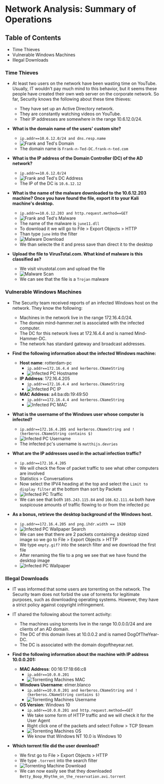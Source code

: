 # Network Analysis: Summary of Operations

## Table of Contents
- Time Thieves
- Vulnerable Windows Machines
- Illegal Downloads

### Time Thieves

- At least two users on the network have been wasting time on YouTube. Usually, IT wouldn't pay much mind to this behavior, but it seems these people have created their own web server on the corporate network. So far, Security knows the following about these time thieves:
    - They have set up an Active Directory network.
    - They are constantly watching videos on YouTube.
    - Their IP addresses are somewhere in the range 10.6.12.0/24.

- **What is the domain name of the users' custom site?**
    - `ip.addr==10.6.12.0/24 and dns.resp.name`
    - ![Frank and Ted's Domain](Images/DomainNameFrank.png "Frank and Ted's Domain")
    - The domain name is `Frank-n-Ted-DC.frank-n-ted.com`

- **What is the IP address of the Domain Controller (DC) of the AD network?**
    - `ip.addr==10.6.12.0/24`
    - ![Frank and Ted's DC Address](Images/DC_IP_Frank.png "Frank and Ted's DC Address")
    - The IP of the DC is `10.6.12.12`

- **What is the name of the malware downloaded to the 10.6.12.203 machine? Once you have found the file, export it to your Kali machine's desktop.**
    - `ip.addr==10.6.12.203 and http.request.method==GET`
    - ![Frank and Ted's Malware](Images/FrankMalware.png "Frank and Ted's Malware")
    - The name of the malware is `june11.dll`
    - To download it we will go to File > Export Objects > HTTP 
    - Than type `june` into the filter
    - ![Malware Download](Images/MalwareDownload.png "Malware Download")
    - We than selecte the it and press save than direct it to the desktop

- **Upload the file to VirusTotal.com. What kind of malware is this classified as?**
    - We visit virustotal.com and upload the file
    - ![Malware Scan](Images/MalwareScan.png "Malware Scan")
    - We can see that the file is a `Trojan` malware

### Vulnerable Windows Machines

- The Security team received reports of an infected Windows host on the network. They know the following:
    - Machines in the network live in the range 172.16.4.0/24.
    - The domain mind-hammer.net is associated with the infected computer.
    - The DC for this network lives at 172.16.4.4 and is named Mind-Hammer-DC.
    - The network has standard gateway and broadcast addresses.

- **Find the following information about the infected Windows machine:**
    - **Host name**: rotterdam-pc
        - `ip.addr==172.16.4.4 and kerberos.CNameString`
        - ![Infected PC Hostname](Images/InfectedHostname.png "Infected PC Hostname")
    - **IP Address**: 172.16.4.205
        - `ip.addr==172.16.4.4 and kerberos.CNameString`
        - ![Infected PC IP](Images/Infected_IP.png "Infected PC IP")
    - **MAC Address**: a4:ba:db:19:49:50
        - `ip.addr==172.16.4.4 and kerberos.CNameString`
        - ![Infected PC MAC](Images/Infected_MAC.png "Infected PC MAC")

- **What is the username of the Windows user whose computer is infected?**
    - `ip.addr==172.16.4.205 and kerberos.CNameString and !(kerberos.CNameString contains $)`
    - ![Infected PC Username](Images/InfectedUsername.png "Infected PC Username")
    - The infected pc's username is `matthijs.devries`

- **What are the IP addresses used in the actual infection traffic?**
    - `ip.addr==172.16.4.205`
    - We will check the flow of packet traffic to see what other computers are involved
    - Statistics > Conversations
    - Now select the IPV4 heading at the top and select the `Limit to display filter` at the bottom than sort by Packets
    - ![Infected PC Traffic](Images/InfectedTraffic.png "Infected PC Traffic")
    - We can see that both `185.243.115.84` and `166.62.111.64` both have suspicouse amounts of traffic flowing to or from the infected pc

- **As a bonus, retrieve the desktop background of the Windows host.**
    - `ip.addr==172.16.4.205 and png.ihdr.width == 1920`
    - ![Infected PC Wallpaper Search](Images/InfectedDesktopSearch.png "Infected PC Wallpaper Search")
    - We can see that there are 2 packets containing a desktop sized image so we go to File > Export Objects > HTTP
    - We type `empty.gif?` into the search filter and we download the first file
    - After renaming the file to a png we see that we have found the desktop image
    - ![Infected PC Wallpaper](Images/InfectedDesktop.png "Infected PC Wallpaper")

### Illegal Downloads

- IT was informed that some users are torrenting on the network. The Security team does not forbid the use of torrents for legitimate purposes, such as downloading operating systems. However, they have a strict policy against copyright infringement.
- IT shared the following about the torrent activity:
    - The machines using torrents live in the range 10.0.0.0/24 and are clients of an AD domain.
    - The DC of this domain lives at 10.0.0.2 and is named DogOfTheYear-DC.
    - The DC is associated with the domain dogoftheyear.net.

- **Find the following information about the machine with IP address 10.0.0.201:**
    - **MAC Address**: 00:16:17:18:66:c8
        - `ip.addr==10.0.0.201`
        - ![Torrenting Machines MAC](Images/Torrent_MAC.png "Torrenting Machines MAC")
    - **Windows Username**: elmer.blanco
        - `ip.addr==10.0.0.201 and kerberos.CNameString and !(kerberos.CNameString contains $)`
        - ![Torrenting Machines Username](Images/TorrentUsername.png "Torrenting Machines Username")
    - **OS Version**: Windows 10
        - `ip.addr==10.0.0.201 and http.request.method==GET`
        - We take some form of HTTP traffic and we will check it for the User Agent
        - Right click one of the packets and select Follow > TCP Stream
        - ![Torrenting Machines OS](Images/Torrent_OS.png "Torrenting Machines OS")
        - We know that Windows NT 10.0 is Windows 10

- **Which torrent file did the user download?**
    - We first go to File > Export Objects > HTTP
    - We type `.torrent` into the search filter
    - ![Torrenting Machine Download](Images/TorrentDownload.png "Torrenting Machine Download")
    - We can now easily see that they downloaded `Betty_Boop_Rhythm_on_the_reservation.avi.torrent`
